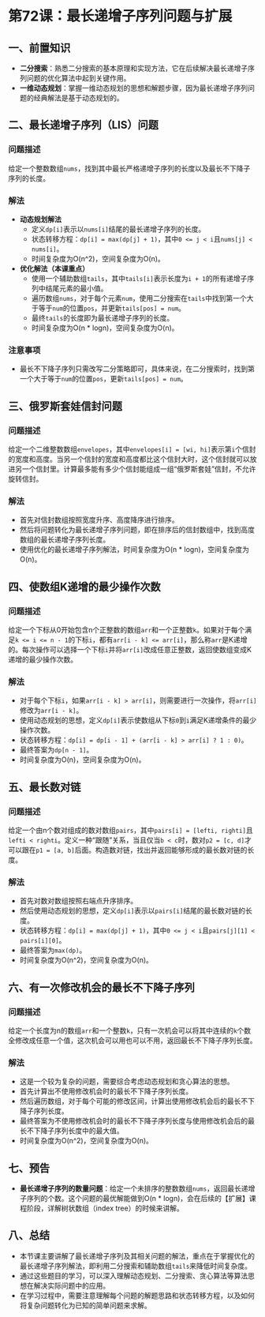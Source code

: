# 第72课：最长递增子序列问题与扩展

## 一、前置知识
- **二分搜索**：熟悉二分搜索的基本原理和实现方法，它在后续解决最长递增子序列问题的优化算法中起到关键作用。
- **一维动态规划**：掌握一维动态规划的思想和解题步骤，因为最长递增子序列问题的经典解法是基于动态规划的。

## 二、最长递增子序列（LIS）问题
### 问题描述
给定一个整数数组`nums`，找到其中最长严格递增子序列的长度以及最长不下降子序列的长度。

### 解法
- **动态规划解法**
  - 定义`dp[i]`表示以`nums[i]`结尾的最长递增子序列的长度。
  - 状态转移方程：`dp[i] = max(dp[j] + 1)`，其中`0 <= j < i`且`nums[j] < nums[i]`。
  - 时间复杂度为O(n^2)，空间复杂度为O(n)。
- **优化解法（本课重点）**
  - 使用一个辅助数组`tails`，其中`tails[i]`表示长度为`i + 1`的所有递增子序列中结尾元素的最小值。
  - 遍历数组`nums`，对于每个元素`num`，使用二分搜索在`tails`中找到第一个大于等于`num`的位置`pos`，并更新`tails[pos] = num`。
  - 最终`tails`的长度即为最长递增子序列的长度。
  - 时间复杂度为O(n * logn)，空间复杂度为O(n)。

### 注意事项
- 最长不下降子序列只需改写二分策略即可，具体来说，在二分搜索时，找到第一个大于等于`num`的位置`pos`，更新`tails[pos] = num`。

## 三、俄罗斯套娃信封问题
### 问题描述
给定一个二维整数数组`envelopes`，其中`envelopes[i] = [wi, hi]`表示第`i`个信封的宽度和高度。当另一个信封的宽度和高度都比这个信封大时，这个信封就可以放进另一个信封里。计算最多能有多少个信封能组成一组“俄罗斯套娃”信封，不允许旋转信封。

### 解法
- 首先对信封数组按照宽度升序、高度降序进行排序。
- 然后将问题转化为最长递增子序列问题，即在排序后的信封数组中，找到高度数组的最长递增子序列长度。
- 使用优化的最长递增子序列解法，时间复杂度为O(n * logn)，空间复杂度为O(n)。

## 四、使数组K递增的最少操作次数
### 问题描述
给定一个下标从0开始包含n个正整数的数组`arr`和一个正整数`k`。如果对于每个满足`k <= i <= n - 1`的下标`i`，都有`arr[i - k] <= arr[i]`，那么称`arr`是K递增的。每次操作可以选择一个下标`i`并将`arr[i]`改成任意正整数，返回使数组变成K递增的最少操作次数。

### 解法
- 对于每个下标`i`，如果`arr[i - k] > arr[i]`，则需要进行一次操作，将`arr[i]`修改为`arr[i - k]`。
- 使用动态规划的思想，定义`dp[i]`表示使数组从下标`0`到`i`满足K递增条件的最少操作次数。
- 状态转移方程：`dp[i] = dp[i - 1] + (arr[i - k] > arr[i] ? 1 : 0)`。
- 最终答案为`dp[n - 1]`。
- 时间复杂度为O(n)，空间复杂度为O(n)。

## 五、最长数对链
### 问题描述
给定一个由n个数对组成的数对数组`pairs`，其中`pairs[i] = [lefti, righti]`且`lefti < righti`。定义一种“跟随”关系，当且仅当`b < c`时，数对`p2 = [c, d]`才可以跟在`p1 = [a, b]`后面。构造数对链，找出并返回能够形成的最长数对链的长度。

### 解法
- 首先对数对数组按照右端点升序排序。
- 然后使用动态规划的思想，定义`dp[i]`表示以`pairs[i]`结尾的最长数对链的长度。
- 状态转移方程：`dp[i] = max(dp[j] + 1)`，其中`0 <= j < i`且`pairs[j][1] < pairs[i][0]`。
- 最终答案为`max(dp)`。
- 时间复杂度为O(n^2)，空间复杂度为O(n)。

## 六、有一次修改机会的最长不下降子序列
### 问题描述
给定一个长度为n的数组`arr`和一个整数`k`，只有一次机会可以将其中连续的`k`个数全修改成任意一个值，这次机会可以用也可以不用，返回最长不下降子序列长度。

### 解法
- 这是一个较为复杂的问题，需要综合考虑动态规划和贪心算法的思想。
- 首先计算出不使用修改机会时的最长不下降子序列长度。
- 然后遍历数组，对于每个可能的修改区间，计算出使用修改机会后的最长不下降子序列长度。
- 最终答案为不使用修改机会时的最长不下降子序列长度与使用修改机会后的最长不下降子序列长度中的最大值。
- 时间复杂度为O(n^2)，空间复杂度为O(n)。

## 七、预告
- **最长递增子序列的数量问题**：给定一个未排序的整数数组`nums`，返回最长递增子序列的个数。这个问题的最优解能做到O(n * logn)，会在后续的【扩展】课程阶段，详解树状数组（index tree）的时候来讲解。

## 八、总结
- 本节课主要讲解了最长递增子序列及其相关问题的解法，重点在于掌握优化的最长递增子序列解法，即利用二分搜索和辅助数组`tails`来降低时间复杂度。
- 通过这些题目的学习，可以深入理解动态规划、二分搜索、贪心算法等算法思想在解决实际问题中的应用。
- 在学习过程中，需要注意理解每个问题的解题思路和状态转移方程，以及如何将复杂问题转化为已知的简单问题来求解。
